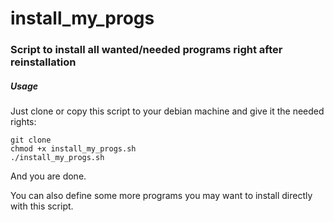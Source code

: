 # install_my_progs

### Script to install all wanted/needed programs right after reinstallation

##### Usage

Just clone or copy this script to your debian machine and give it the needed rights:

    git clone
    chmod +x install_my_progs.sh
    ./install_my_progs.sh

And you are done.

You can also define some more programs you may want to install directly with this script.

